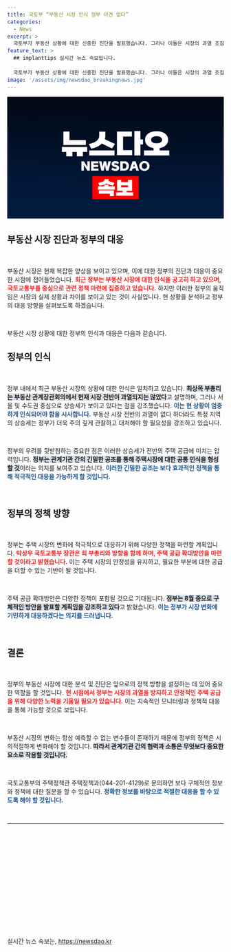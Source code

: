 ```yaml
---
title: 국토부 “부동산 시장 인식 정부 이견 없다”
categories:
  - News
excerpt: >
  국토부가 부동산 상황에 대한 신중한 진단을 발표했습니다. 그러나 이들은 시장의 과열 조짐을 간과하고 있는 듯한데, 이 대립은 과연 어떤 결과를 가져올까요? 클릭하여 자세히 알아보세요!
feature_text: >
  ## implanttips 실시간 뉴스 속보입니다.

  국토부가 부동산 상황에 대한 신중한 진단을 발표했습니다. 그러나 이들은 시장의 과열 조짐을 간과하고 있는 듯한데, 이 대립은 과연 어떤 결과를 가져올까요? 클릭하여 자세히 알아보세요!
image: '/assets/img/newsdao_breakingnews.jpg'
---
```


<p><img src="/assets/img/newsdao_breakingnews.jpg" alt="implanttips 속보" /></p>

<h2 data-ke-size="size26">부동산 시장 진단과 정부의 대응</h2>

<p data-ke-size="size16">&nbsp;</p>

<p>부동산 시장은 현재 복잡한 양상을 보이고 있으며, 이에 대한 정부의 진단과 대응이 중요한 시점에 접어들었습니다. <b><span style="color: #ee2323;">최근 정부는 부동산 시장에 대한 인식을 공고히 하고 있으며, 국토교통부를 중심으로 관련 정책 마련에 집중하고 있습니다.</span></b> 하지만 이러한 정부의 움직임은 시장의 실제 상황과 차이를 보이고 있는 것이 사실입니다. 현 상황을 분석하고 정부의 대응 방향을 살펴보도록 하겠습니다.</p>

<p data-ke-size="size16">&nbsp;</p>

<p>부동산 시장 상황에 대한 정부의 인식과 대응은 다음과 같습니다.</p>

<h2 data-ke-size="size26">정부의 인식</h2>

<p data-ke-size="size16">&nbsp;</p>

<p>정부 내에서 최근 부동산 시장의 상황에 대한 인식은 일치하고 있습니다. <b><span style="background-color: #21538527;">최상목 부총리는 부동산 관계장관회의에서 현재 시장 전반이 과열되지는 않았다</span></b>고 설명하며, 그러나 서울 및 수도권 중심으로 상승세가 보이고 있다는 점을 강조했습니다. <b><span style="color: #1a5490;">이는 현 상황이 엄중하게 인식되어야 함을 시사합니다.</span></b> 부동산 시장 전반의 과열이 없다 하더라도 특정 지역의 상승세는 정부가 더욱 주의 깊게 관찰하고 대처해야 할 필요성을 강조하고 있습니다.</p>

<p data-ke-size="size16">&nbsp;</p>

<p>정부의 우려를 뒷받침하는 중요한 점은 이러한 상승세가 전반의 주택 공급에 미치는 압력입니다. <b><span style="background-color: #21538527;">정부는 관계기관 간의 긴밀한 공조를 통해 주택시장에 대한 공통 인식을 형성할 것</span></b>이라는 의지를 보여주고 있습니다. <b><span style="color: #1a5490;">이러한 긴밀한 공조는 보다 효과적인 정책을 통해 적극적인 대응을 가능하게 할 것입니다.</span></b></p>

<p data-ke-size="size16">&nbsp;</p>

<h2 data-ke-size="size26">정부의 정책 방향</h2>

<p data-ke-size="size16">&nbsp;</p>

<p>정부는 주택 시장의 변화에 적극적으로 대응하기 위해 다양한 정책을 마련할 계획입니다. <b><span style="color: #ee2323;">박상우 국토교통부 장관은 최 부총리와 방향을 함께 하며, 주택 공급 확대방안을 마련할 것이라고 밝혔습니다.</span></b> 이는 주택 시장의 안정성을 유지하고, 필요한 부분에 대한 공급을 더할 수 있는 기반이 될 것입니다.</p>

<p data-ke-size="size16">&nbsp;</p>

<p>주택 공급 확대방안은 다양한 정책이 포함될 것으로 기대됩니다. <b><span style="background-color: #21538527;">정부는 8월 중으로 구체적인 방안을 발표할 계획임을 강조하고 있다</span></b>고 밝혔습니다. <b><span style="color: #1a5490;">이는 정부가 시장 변화에 기민하게 대응하겠다는 의지를 드러냅니다.</span></b></p>

<p data-ke-size="size16">&nbsp;</p>

<h2 data-ke-size="size26">결론</h2>

<p data-ke-size="size16">&nbsp;</p>

<p>정부의 부동산 시장에 대한 분석 및 진단은 앞으로의 정책 방향을 설정하는 데 있어 중요한 역할을 할 것입니다. <b><span style="color: #ee2323;">현 시점에서 정부는 시장의 과열을 방지하고 안정적인 주택 공급을 위해 다양한 노력을 기울일 필요가 있습니다.</span></b> 이는 지속적인 모니터링과 정책적 대응을 통해 가능할 것으로 보입니다.</p>

<p data-ke-size="size16">&nbsp;</p>

<p>부동산 시장의 변화는 항상 예측할 수 없는 변수들이 존재하기 때문에 정부의 정책은 시의적절하게 변화해야 할 것입니다. <b><span style="background-color: #21538527;">따라서 관계기관 간의 협력과 소통은 무엇보다 중요한 요소로 작용할 것입니다.</span></b></p>

<p data-ke-size="size16">&nbsp;</p>

<p>국토교통부의 주택정책관 주택정책과(044-201-4129)로 문의하면 보다 구체적인 정보와 정책에 대한 질문을 할 수 있습니다. <b><span style="color: #1a5490;">정확한 정보를 바탕으로 적절한 대응을 할 수 있도록 해야 할 것입니다.</span></b> </p>

<p data-ke-size="size16">&nbsp;</p>

<hr />

<p data-ke-size="size16">&nbsp;</p>

<p data-ke-size="size16">&nbsp;</p>

<p data-ke-size="size16">&nbsp;</p>

<p data-ke-size="size16">&nbsp;</p>

<p data-ke-size="size16">&nbsp;</p>

<p data-ke-size="size16">&nbsp;</p>

<p data-ke-size="size16">&nbsp;</p>

<p data-ke-size="size16">&nbsp;</p>
실시간 뉴스 속보는, <a href="https://newsdao.kr" rel="dofollow">https://newsdao.kr</a>


